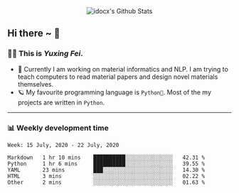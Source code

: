 
<div align="center">
    <img align="center" src="https://github-readme-stats.vercel.app/api?username=idocx&&show_icons=true" alt="idocx's Github Stats"></img>
</div>

## Hi there ~ 👋
### 🧑🏻 This is *Yuxing Fei*. ‍

- 🚀 Currently I am working on material informatics and NLP. I am trying to teach computers to read material papers and design novel materials themselves.
- 🪐 My favourite programming language is `Python🐍`. Most of the my projects are written in `Python`.

---

### 📊 Weekly development time
<!--START_SECTION:waka-->
```text
Week: 15 July, 2020 - 22 July, 2020

Markdown   1 hr 10 mins    ██████████░░░░░░░░░░░░░░░   42.31 % 
Python     1 hr 6 mins     ██████████░░░░░░░░░░░░░░░   39.55 % 
YAML       23 mins         ███░░░░░░░░░░░░░░░░░░░░░░   14.30 % 
HTML       3 mins          ░░░░░░░░░░░░░░░░░░░░░░░░░   02.22 % 
Other      2 mins          ░░░░░░░░░░░░░░░░░░░░░░░░░   01.63 %
```
<!--END_SECTION:waka-->
